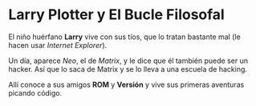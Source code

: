 # Larry Plotter y El Bucle Filosofal

El niño huérfano **Larry** vive con sus tíos, que lo tratan bastante mal (le hacen usar _Internet Explorer_).

Un día, aparece _Neo_, el de _Matrix_, y le dice que él también puede ser un hacker.
Así que lo saca de Matrix y se lo lleva a una escuela de hacking.

Allí conoce a sus amigos **ROM** y **Versión** y vive sus primeras aventuras picando código.

